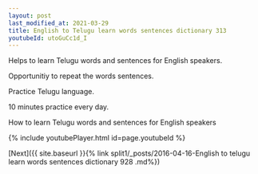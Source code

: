 ```yaml
---
layout: post
last_modified_at: 2021-03-29
title: English to Telugu learn words sentences dictionary 313 
youtubeId: utoGuCc1d_I
---
```

 
 
Helps to learn Telugu words and sentences for English speakers.

Opportunitiy to repeat the words sentences. 

Practice Telugu language. 
 
10 minutes practice every day. 
 
How to learn Telugu words and sentences for English speakers 
 
{% include youtubePlayer.html id=page.youtubeId %}
 
 
[Next]({{ site.baseurl }}{% link  split1/_posts/2016-04-16-English to telugu learn words sentences dictionary 928 .md%})
 
